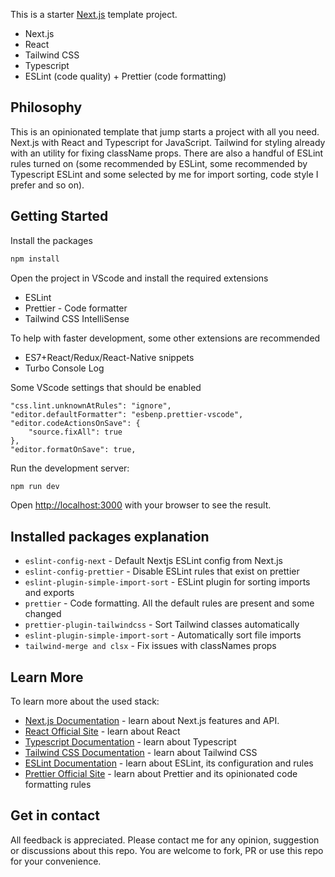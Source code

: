 This is a starter [Next.js](https://nextjs.org/) template project.

- Next.js
- React
- Tailwind CSS
- Typescript
- ESLint (code quality) + Prettier (code formatting)

## Philosophy

This is an opinionated template that jump starts a project with all you need. Next.js with React and Typescript for JavaScript. Tailwind for styling already with an utility for fixing className props. There are also a handful of ESLint rules turned on (some recommended by ESLint, some recommended by Typescript ESLint and some selected by me for import sorting, code style I prefer and so on).

## Getting Started

Install the packages

```bash
npm install

```

Open the project in VScode and install the required extensions

- ESLint
- Prettier - Code formatter
- Tailwind CSS IntelliSense

To help with faster development, some other extensions are recommended

- ES7+React/Redux/React-Native snippets
- Turbo Console Log

Some VScode settings that should be enabled

```
"css.lint.unknownAtRules": "ignore",
"editor.defaultFormatter": "esbenp.prettier-vscode",
"editor.codeActionsOnSave": {
    "source.fixAll": true
},
"editor.formatOnSave": true,
```

Run the development server:

```bash
npm run dev
```

Open [http://localhost:3000](http://localhost:3000) with your browser to see the result.

## Installed packages explanation

- `eslint-config-next` - Default Nextjs ESLint config from Next.js
- `eslint-config-prettier` - Disable ESLint rules that exist on prettier
- `eslint-plugin-simple-import-sort` - ESLint plugin for sorting imports and exports
- `prettier` - Code formatting. All the default rules are present and some changed
- `prettier-plugin-tailwindcss` - Sort Tailwind classes automatically
- `eslint-plugin-simple-import-sort` - Automatically sort file imports
- `tailwind-merge and clsx` - Fix issues with classNames props

## Learn More

To learn more about the used stack:

- [Next.js Documentation](https://nextjs.org/docs) - learn about Next.js features and API.
- [React Official Site](https://react.dev/) - learn about React
- [Typescript Documentation](https://www.typescriptlang.org/) - learn about Typescript
- [Tailwind CSS Documentation](https://tailwindcss.com/docs/installation) - learn about Tailwind CSS
- [ESLint Documentation](https://eslint.org/docs/head/) - learn about ESLint, its configuration and rules
- [Prettier Official Site](https://prettier.io/) - learn about Prettier and its opinionated code formatting rules

## Get in contact

All feedback is appreciated. Please contact me for any opinion, suggestion or discussions about this repo. You are welcome to fork, PR or use this repo for your convenience.
